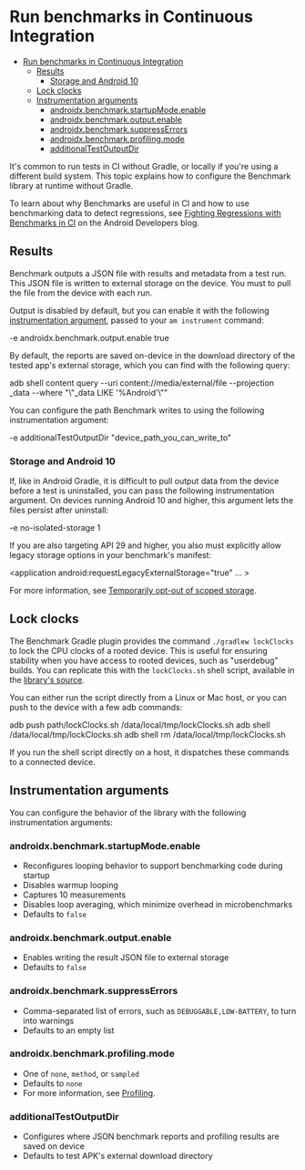 # Run benchmarks in Continuous Integration

- [Run benchmarks in Continuous Integration](#run-benchmarks-in-continuous-integration)
  - [Results](#results)
    - [Storage and Android 10](#storage-and-android-10)
  - [Lock clocks](#lock-clocks)
  - [Instrumentation arguments](#instrumentation-arguments)
    - [androidx.benchmark.startupMode.enable](#androidxbenchmarkstartupmodeenable)
    - [androidx.benchmark.output.enable](#androidxbenchmarkoutputenable)
    - [androidx.benchmark.suppressErrors](#androidxbenchmarksuppresserrors)
    - [androidx.benchmark.profiling.mode](#androidxbenchmarkprofilingmode)
    - [additionalTestOutputDir](#additionaltestoutputdir)

It's common to run tests in CI without Gradle, or locally if you're using a different build system. This topic explains how to configure the Benchmark library at runtime without Gradle.

To learn about why Benchmarks are useful in CI and how to use benchmarking data to detect regressions, see [Fighting Regressions with Benchmarks in CI](https://medium.com/androiddevelopers/fighting-regressions-with-benchmarks-in-ci-6ea9a14b5c71) on the Android Developers blog.

## Results

Benchmark outputs a JSON file with results and metadata from a test run. This JSON file is written to external storage on the device. You must to pull the file from the device with each run.

Output is disabled by default, but you can enable it with the following [instrumentation argument](https://developer.android.com/studio/test/command-line#AMOptionsSyntax), passed to your `am instrument` command:

\-e androidx.benchmark.output.enable true

By default, the reports are saved on\-device in the download directory of the tested app's external storage, which you can find with the following query:

adb shell content query \-\-uri content://media/external/file \-\-projection \_data \-\-where "\\"\_data LIKE '%Android'\\""

You can configure the path Benchmark writes to using the following instrumentation argument:

\-e additionalTestOutputDir "device\_path\_you\_can\_write\_to"

### Storage and Android 10

If, like in Android Gradle, it is difficult to pull output data from the device before a test is uninstalled, you can pass the following instrumentation argument. On devices running Android 10 and higher, this argument lets the files persist after uninstall:

\-e no\-isolated\-storage 1

If you are also targeting API 29 and higher, you also must explicitly allow legacy storage options in your benchmark's manifest:

<application  android:requestLegacyExternalStorage\="true" ... \>

For more information, see [Temporarily opt\-out of scoped storage](https://developer.android.com/training/data-storage/use-cases#opt-out-scoped-storage).

## Lock clocks

The Benchmark Gradle plugin provides the command `./gradlew lockClocks` to lock the CPU clocks of a rooted device. This is useful for ensuring stability when you have access to rooted devices, such as "userdebug" builds. You can replicate this with the `lockClocks.sh` shell script, available in the [library's source](https://android.googlesource.com/platform/frameworks/support/+/refs/heads/androidx-main/benchmark/gradle-plugin/src/main/resources/scripts/lockClocks.sh).

You can either run the script directly from a Linux or Mac host, or you can push to the device with a few adb commands:

adb push path/lockClocks.sh /data/local/tmp/lockClocks.sh
adb shell /data/local/tmp/lockClocks.sh
adb shell rm /data/local/tmp/lockClocks.sh

If you run the shell script directly on a host, it dispatches these commands to a connected device.

## Instrumentation arguments

You can configure the behavior of the library with the following instrumentation arguments:

### androidx.benchmark.startupMode.enable

*   Reconfigures looping behavior to support benchmarking code during startup
*   Disables warmup looping
*   Captures 10 measurements
*   Disables loop averaging, which minimize overhead in microbenchmarks
*   Defaults to `false`

### androidx.benchmark.output.enable

*   Enables writing the result JSON file to external storage
*   Defaults to `false`

### androidx.benchmark.suppressErrors

*   Comma\-separated list of errors, such as `DEBUGGABLE,LOW-BATTERY`, to turn into warnings
*   Defaults to an empty list

### androidx.benchmark.profiling.mode

*   One of `none`, `method`, or `sampled`
*   Defaults to `none`
*   For more information, see [Profiling](https://developer.android.com/studio/profile/benchmark#profiling).

### additionalTestOutputDir

*   Configures where JSON benchmark reports and profiling results are saved on device
*   Defaults to test APK's external download directory
